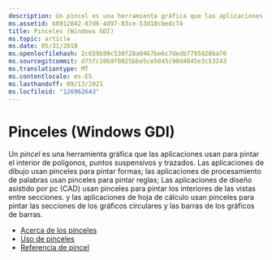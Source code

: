 ```yaml
---
description: Un pincel es una herramienta gráfica que las aplicaciones usan para pintar el interior de polígonos, puntos suspensivos y trazados.
ms.assetid: b8912842-87d6-4d97-83ce-53d18cbedc74
title: Pinceles (Windows GDI)
ms.topic: article
ms.date: 05/31/2018
ms.openlocfilehash: 2c659b99c538f28a0467be6c7dedb7795928ba70
ms.sourcegitcommit: d75fc10b9f0825bbe5ce5045c90d4045e3c53243
ms.translationtype: MT
ms.contentlocale: es-ES
ms.lasthandoff: 09/13/2021
ms.locfileid: "126962643"
---
```

# <a name="brushes-windows-gdi"></a>Pinceles (Windows GDI)

Un *pincel* es una herramienta gráfica que las aplicaciones usan para pintar el interior de polígonos, puntos suspensivos y trazados. Las aplicaciones de dibujo usan pinceles para pintar formas; las aplicaciones de procesamiento de palabras usan pinceles para pintar reglas; Las aplicaciones de diseño asistido por pc (CAD) usan pinceles para pintar los interiores de las vistas entre secciones. y las aplicaciones de hoja de cálculo usan pinceles para pintar las secciones de los gráficos circulares y las barras de los gráficos de barras.

-   [Acerca de los pinceles](about-brushes.md)
-   [Uso de pinceles](using-brushes.md)
-   [Referencia de pincel](brush-reference.md)

 

 




